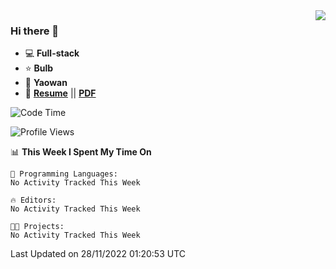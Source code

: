 <img align="right" src="https://github-readme-stats.vercel.app/api?username=LolipopJ&show_icons=true&count_private=true&hide_title=true&include_all_commits=true&theme=vue">

### Hi there 👋

- :computer: **Full-stack**
- :star: **Bulb**
- :pill: **Yaowan**
- :milky_way: [**Resume**](https://lolipopj.github.io/resume/) || [**PDF**](https://cdn.jsdelivr.net/gh/lolipopj/resume/export/resume-en.pdf)

<!--START_SECTION:waka-->
![Code Time](http://img.shields.io/badge/Code%20Time-809%20hrs%2058%20mins-blue)

![Profile Views](http://img.shields.io/badge/Profile%20Views-4-blue)

📊 **This Week I Spent My Time On** 

```text
💬 Programming Languages: 
No Activity Tracked This Week

🔥 Editors: 
No Activity Tracked This Week

🐱‍💻 Projects: 
No Activity Tracked This Week

```


 Last Updated on 28/11/2022 01:20:53 UTC
<!--END_SECTION:waka-->
